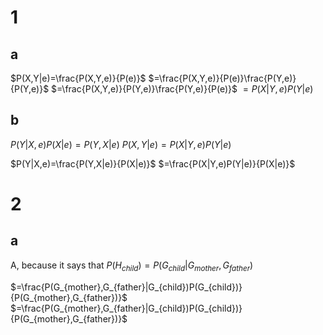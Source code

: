 # 1

## a

$P(X,Y|e)=\frac{P(X,Y,e)}{P(e)}$
$=\frac{P(X,Y,e)}{P(e)}\frac{P(Y,e)}{P(Y,e)}$
$=\frac{P(X,Y,e)}{P(Y,e)}\frac{P(Y,e)}{P(e)}$
$=P(X|Y,e)P(Y|e)$

## b

$P(Y|X,e)P(X|e)=P(Y,X|e)$
$P(X,Y|e)=P(X|Y,e)P(Y|e)$

$P(Y|X,e)=\frac{P(Y,X|e)}{P(X|e)}$
$=\frac{P(X|Y,e)P(Y|e)}{P(X|e)}$

# 2

## a

A, because it says that
$P(H_{child})=P(G_{child}|G_{mother},G_{father})$

$=\frac{P(G_{mother},G_{father}|G_{child})P(G_{child})}{P(G_{mother},G_{father})}$
$=\frac{P(G_{mother},G_{father}|G_{child})P(G_{child})}{P(G_{mother},G_{father})}$
